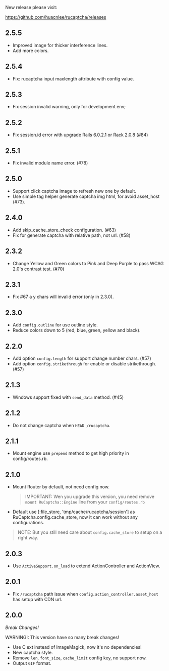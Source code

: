 New release please visit:

https://github.com/huacnlee/rucaptcha/releases

## 2.5.5

- Improved image for thicker interference lines.
- Add more colors.

## 2.5.4

- Fix: rucaptcha input maxlength attribute with config value.

## 2.5.3

- Fix session invalid warning, only for development env;

## 2.5.2

- Fix session.id error with upgrade Rails 6.0.2.1 or Rack 2.0.8 (#84)

## 2.5.1

- Fix invalid module name error. (#78)

## 2.5.0

- Support click captcha image to refresh new one by default.
- Use simple tag helper generate captcha img html, for avoid asset_host (#73).

## 2.4.0

- Add skip_cache_store_check configuration. (#63)
- Fix for generate captcha with relative path, not url. (#58)

## 2.3.2

- Change Yellow and Green colors to Pink and Deep Purple to pass WCAG 2.0's contrast test. (#70)

## 2.3.1

- Fix #67 a y chars will invalid error (only in 2.3.0).

## 2.3.0

- Add `config.outline` for use outline style.
- Reduce colors down to 5 (red, blue, green, yellow and black).

## 2.2.0

- Add option `config.length` for support change number chars. (#57)
- Add option `config.strikethrough` for enable or disable strikethrough. (#57)

## 2.1.3

- Windows support fixed with `send_data` method. (#45)

## 2.1.2

- Do not change captcha when `HEAD /rucaptcha`.

## 2.1.1

- Mount engine use `prepend` method to get high priority in config/routes.rb.

## 2.1.0

- Mount Router by default, not need config now.

  > IMPORTANT: Wen you upgrade this version, you need remove `mount RuCaptcha::Engine` line from your `config/routes.rb`

- Default use [:file_store, 'tmp/cache/rucaptcha/session'] as RuCaptcha.config.cache_store, now it can work without any configurations.

> NOTE: But you still need care about `config.cache_store` to setup on a right way.

## 2.0.3

- Use `ActiveSupport.on_load` to extend ActionController and ActionView.

## 2.0.1

- Fix `/rucaptcha` path issue when `config.action_controller.asset_host` has setup with CDN url.

## 2.0.0

_Break Changes!_

WARNING!: This version have so many break changes!

- Use C ext instead of ImageMagick, now it's no dependencies!
- New captcha style.
- Remove `len`, `font_size`, `cache_limit` config key, no support now.
- Output `GIF` format.
